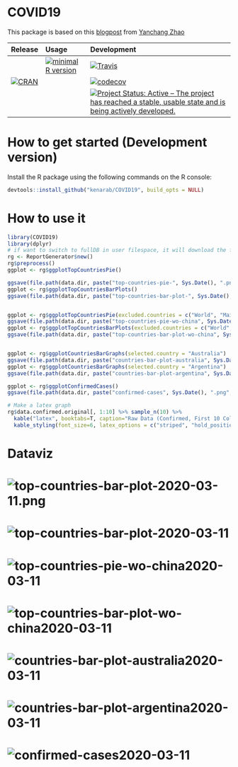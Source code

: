 # COVID19

 <!-- . -->

This package is based on this [blogpost](https://www.r-bloggers.com/coronavirus-data-analysis-with-r-tidyverse-and-ggplot2/) from [Yanchang Zhao](https://www.r-bloggers.com/author/yanchang-zhao/)



| Release | Usage | Development |
|:--------|:------|:------------|
| | [![minimal R version](https://img.shields.io/badge/R%3E%3D-3.4.0-blue.svg)](https://cran.r-project.org/) | [![Travis](https://travis-ci.org/kenarab/COVID19.svg?branch=master)](https://travis-ci.org/kenarab/COVID19) |
| [![CRAN](http://www.r-pkg.org/badges/version/COVID19)](https://cran.r-project.org/package=COVID19) | | [![codecov](https://codecov.io/gh/kenarab/COVID19/branch/master/graph/badge.svg)](https://codecov.io/gh/kenarab/COVID19) |
|||[![Project Status: Active – The project has reached a stable, usable state and is being actively developed.](https://www.repostatus.org/badges/latest/active.svg)](https://www.repostatus.org/#active)|


# How to get started (Development version)

Install the R package using the following commands on the R console:

```R
devtools::install_github("kenarab/COVID19", build_opts = NULL)
```

# How to use it
```R
library(COVID19)
library(dplyr)
# if want to switch to fullDB in user filespace, it will download the full database
rg <- ReportGenerator$new()
rg$preprocess()
ggplot <- rg$ggplotTopCountriesPie()

ggsave(file.path(data.dir, paste("top-countries-pie-", Sys.Date(), ".png", sep ="")), ggplot)
ggplot <- rg$ggplotTopCountriesBarPlots()
ggsave(file.path(data.dir, paste("top-countries-bar-plot-", Sys.Date(), ".png", sep ="")), ggplot)


ggplot <- rg$ggplotTopCountriesPie(excluded.countries = c("World", "Mainland China"))
ggsave(file.path(data.dir, paste("top-countries-pie-wo-china", Sys.Date(), ".png", sep ="")), ggplot)
ggplot <- rg$ggplotTopCountriesBarPlots(excluded.countries = c("World", "Mainland China"))
ggsave(file.path(data.dir, paste("top-countries-bar-plot-wo-china", Sys.Date(), ".png", sep ="")), ggplot)


ggplot <- rg$ggplotCountriesBarGraphs(selected.country = "Australia")
ggsave(file.path(data.dir, paste("countries-bar-plot-australia", Sys.Date(), ".png", sep ="")), ggplot)
ggplot <- rg$ggplotCountriesBarGraphs(selected.country = "Argentina")
ggsave(file.path(data.dir, paste("countries-bar-plot-argentina", Sys.Date(), ".png", sep ="")), ggplot)

ggplot <- rg$ggplotConfirmedCases()
ggsave(file.path(data.dir, paste("confirmed-cases", Sys.Date(), ".png", sep ="")), ggplot)

# Make a latex graph
rg$data.confirmed.original[, 1:10] %>% sample_n(10) %>%
  kable("latex", booktabs=T, caption="Raw Data (Confirmed, First 10 Columns only)") %>%
  kable_styling(font_size=6, latex_options = c("striped", "hold_position", "repeat_header"))
```

# Dataviz


# ![top-countries-bar-plot-2020-03-11.png](https://github.com/kenarab/COVID19/blob/master/inst/extdata/top-countries-pie-2020-03-11.png)
# ![top-countries-bar-plot-2020-03-11](https://github.com/kenarab/COVID19/blob/master/inst/extdata/top-countries-bar-plot-2020-03-11.png)
# ![top-countries-pie-wo-china2020-03-11](https://github.com/kenarab/COVID19/blob/master/inst/extdata/top-countries-pie-wo-china2020-03-11.png)
# ![top-countries-bar-plot-wo-china2020-03-11](https://github.com/kenarab/COVID19/blob/master/inst/extdata/top-countries-bar-plot-wo-china2020-03-11.png)
# ![countries-bar-plot-australia2020-03-11](https://github.com/kenarab/COVID19/blob/master/inst/extdata/countries-bar-plot-australia2020-03-11.png)
# ![countries-bar-plot-argentina2020-03-11](https://github.com/kenarab/COVID19/blob/master/inst/extdata/countries-bar-plot-argentina2020-03-11.png)
# ![confirmed-cases2020-03-11](https://github.com/kenarab/COVID19/blob/master/inst/extdata/confirmed-cases2020-03-11.png)

